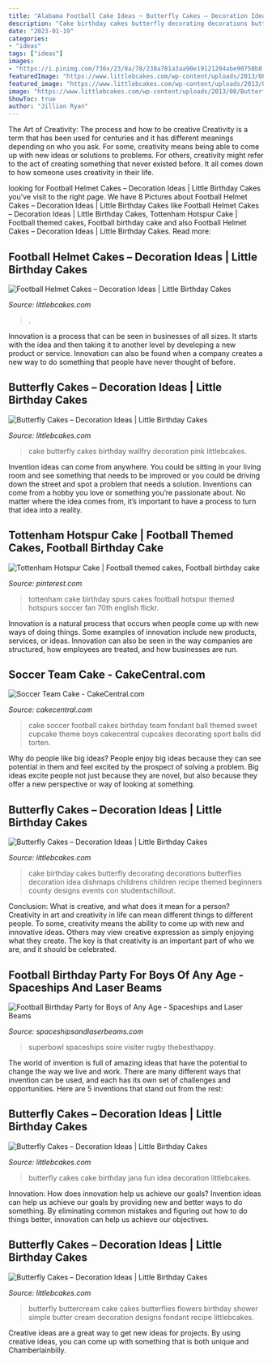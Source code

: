```yaml
---
title: "Alabama Football Cake Ideas ~ Butterfly Cakes – Decoration Ideas"
description: "Cake birthday cakes butterfly decorating decorations butterflies decoration idea dishmaps childrens children recipe themed beginners county designs events con studentschillout"
date: "2023-01-19"
categories:
- "ideas"
tags: ["ideas"]
images:
- "https://i.pinimg.com/736x/23/8a/78/238a781a3aa90e19121204abe90750b8.jpg"
featuredImage: "https://www.littlebcakes.com/wp-content/uploads/2013/08/Butterfly-Cakes.jpg"
featured_image: "https://www.littlebcakes.com/wp-content/uploads/2013/08/Butterfly-Cakes.jpg"
image: "https://www.littlebcakes.com/wp-content/uploads/2013/08/Butterfly-Cakes.jpg"
ShowToc: true
author: "Jillian Ryan"
---
```



The Art of Creativity: The process and how to be creative
Creativity is a term that has been used for centuries and it has different meanings depending on who you ask. For some, creativity means being able to come up with new ideas or solutions to problems. For others, creativity might refer to the act of creating something that never existed before. It all comes down to how someone uses creativity in their life.

	

		
looking for Football Helmet Cakes – Decoration Ideas | Little Birthday Cakes you've visit to the right page. We have 8 Pictures about Football Helmet Cakes – Decoration Ideas | Little Birthday Cakes like Football Helmet Cakes – Decoration Ideas | Little Birthday Cakes, Tottenham Hotspur Cake | Football themed cakes, Football birthday cake and also Football Helmet Cakes – Decoration Ideas | Little Birthday Cakes. Read more:
		
    
## Football Helmet Cakes – Decoration Ideas | Little Birthday Cakes

<img loading=lazy src="https://www.littlebcakes.com/wp-content/uploads/2014/02/Football-Helmet-Cake.jpg" onerror="this.onerror=null;this.src='https://tse4.mm.bing.net/th?id=OIP.ksjrHMYuqPCR_kJ8HfR4EQHaEK&amp;pid=15.1';" alt="Football Helmet Cakes – Decoration Ideas | Little Birthday Cakes">

_Source: littlebcakes.com_

>. 

	

Innovation is a process that can be seen in businesses of all sizes. It starts with the idea and then taking it to another level by developing a new product or service. Innovation can also be found when a company creates a new way to do something that people have never thought of before.

    
## Butterfly Cakes – Decoration Ideas | Little Birthday Cakes

<img loading=lazy src="https://www.littlebcakes.com/wp-content/uploads/2013/08/Butterfly-Cake-Photos.jpg" onerror="this.onerror=null;this.src='https://tse3.mm.bing.net/th?id=OIP.ZRCiRo7QSmS2T6zd5hbglQHaGZ&amp;pid=15.1';" alt="Butterfly Cakes – Decoration Ideas | Little Birthday Cakes">

_Source: littlebcakes.com_

>cake butterfly cakes birthday wallfry decoration pink littlebcakes. 

	

Invention ideas can come from anywhere. You could be sitting in your living room and see something that needs to be improved or you could be driving down the street and spot a problem that needs a solution. Inventions can come from a hobby you love or something you’re passionate about. No matter where the idea comes from, it’s important to have a process to turn that idea into a reality.

    
## Tottenham Hotspur Cake | Football Themed Cakes, Football Birthday Cake

<img loading=lazy src="https://i.pinimg.com/736x/23/8a/78/238a781a3aa90e19121204abe90750b8.jpg" onerror="this.onerror=null;this.src='https://tse2.mm.bing.net/th?id=OIP.1e6zy8jte_JFz89_P1z8hQHaJ3&amp;pid=15.1';" alt="Tottenham Hotspur Cake | Football themed cakes, Football birthday cake">

_Source: pinterest.com_

>tottenham cake birthday spurs cakes football hotspur themed hotspurs soccer fan 70th english flickr. 

	

Innovation is a natural process that occurs when people come up with new ways of doing things. Some examples of innovation include new products, services, or ideas. Innovation can also be seen in the way companies are structured, how employees are treated, and how businesses are run.

    
## Soccer Team Cake - CakeCentral.com

<img loading=lazy src="https://cdn001.cakecentral.com/gallery/2015/03/900_3467590hQ_soccer-team-cake.jpg" onerror="this.onerror=null;this.src='https://tse4.mm.bing.net/th?id=OIP.mIduKkfN3pZLuGbVzVrpmAHaJ4&amp;pid=15.1';" alt="Soccer Team Cake - CakeCentral.com">

_Source: cakecentral.com_

>cake soccer football cakes birthday team fondant ball themed sweet cupcake theme boys cakecentral cupcakes decorating sport balls did torten. 

	

Why do people like big ideas?
People enjoy big ideas because they can see potential in them and feel excited by the prospect of solving a problem. Big ideas excite people not just because they are novel, but also because they offer a new perspective or way of looking at something.

    
## Butterfly Cakes – Decoration Ideas | Little Birthday Cakes

<img loading=lazy src="https://www.littlebcakes.com/wp-content/uploads/2013/08/Butterfly-Cakes.jpg" onerror="this.onerror=null;this.src='https://tse3.mm.bing.net/th?id=OIP.pChPjCxdrJutN8gUUXYh9wHaFl&amp;pid=15.1';" alt="Butterfly Cakes – Decoration Ideas | Little Birthday Cakes">

_Source: littlebcakes.com_

>cake birthday cakes butterfly decorating decorations butterflies decoration idea dishmaps childrens children recipe themed beginners county designs events con studentschillout. 

	

Conclusion: What is creative, and what does it mean for a person?
Creativity in art and creativity in life can mean different things to different people. To some, creativity means the ability to come up with new and innovative ideas. Others may view creative expression as simply enjoying what they create. The key is that creativity is an important part of who we are, and it should be celebrated.

    
## Football Birthday Party For Boys Of Any Age - Spaceships And Laser Beams

<img loading=lazy src="https://spaceshipsandlaserbeams.com/wp-content/uploads/2015/09/football-birthday-party-ideas-for-boys-09.jpg" onerror="this.onerror=null;this.src='https://tse2.mm.bing.net/th?id=OIP.ytXG38kXN8FNAMuKaRwL6wHaLZ&amp;pid=15.1';" alt="Football Birthday Party for Boys of Any Age - Spaceships and Laser Beams">

_Source: spaceshipsandlaserbeams.com_

>superbowl spaceships soire visiter rugby thebesthappy. 

	

The world of invention is full of amazing ideas that have the potential to change the way we live and work. There are many different ways that invention can be used, and each has its own set of challenges and opportunities. Here are 5 inventions that stand out from the rest:

    
## Butterfly Cakes – Decoration Ideas | Little Birthday Cakes

<img loading=lazy src="http://www.littlebcakes.com/wp-content/uploads/2013/08/Pictures-of-Butterfly-Birthday-Cakes.jpg" onerror="this.onerror=null;this.src='https://tse1.mm.bing.net/th?id=OIP.QxZX1y399SSPUGbm-Gk-0QHaF6&amp;pid=15.1';" alt="Butterfly Cakes – Decoration Ideas | Little Birthday Cakes">

_Source: littlebcakes.com_

>butterfly cakes cake birthday jana fun idea decoration littlebcakes. 

	

Innovation: How does innovation help us achieve our goals?
Invention ideas can help us achieve our goals by providing new and better ways to do something. By eliminating common mistakes and figuring out how to do things better, innovation can help us achieve our objectives.

    
## Butterfly Cakes – Decoration Ideas | Little Birthday Cakes

<img loading=lazy src="https://www.littlebcakes.com/wp-content/uploads/2013/08/Butterfly-Wedding-Cakes.jpg" onerror="this.onerror=null;this.src='https://tse2.mm.bing.net/th?id=OIP.4KNDN9RKsgB47YhMXFxLRwHaHI&amp;pid=15.1';" alt="Butterfly Cakes – Decoration Ideas | Little Birthday Cakes">

_Source: littlebcakes.com_

>butterfly buttercream cake cakes butterflies flowers birthday shower simple butter cream decoration designs fondant recipe littlebcakes. 

	

Creative ideas are a great way to get new ideas for projects. By using creative ideas, you can come up with something that is both unique and Chamberlainbilly.

